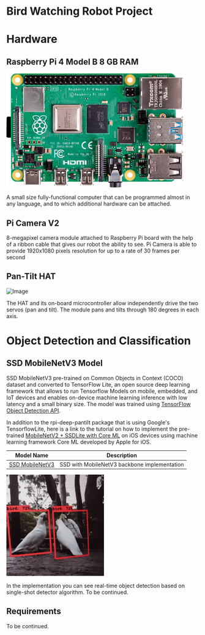 # Bird Watching Robot Project


# Hardware 

## Raspberry Pi 4 Model B 8 GB RAM
![Image](rasp_pi_4_b_03_anw.png)

A small size fully-functional computer that can be programmed almost in any language, and to which additional hardware can be attached.

## Pi Camera V2

8-megapixel camera module attached to Raspberry Pi board with the help of a ribbon cable that gives our robot the ability to see. 
Pi Camera is able to provide 1920x1080 pixels resolution for up to a rate of 30 frames per second

## Pan-Tilt HAT 

![Image](20210218_150350.gif)

The HAT and its on-board microcontroller allow independently drive the two servos (pan and tilt). 
The module pans and tilts through 180 degrees in each axis.


# Object Detection and Classification 

## SSD MobileNetV3 Model

SSD MobileNetV3 pre-trained on Common Objects in Context (COCO) dataset and converted to TensorFlow Lite, an open source deep learning framework that allows to run Tensorflow Models on mobile, embedded, and IoT devices and enables on-device machine learning inference with low latency and a small binary size. 
The model was trained using [TensorFlow Object Detection API](https://tensorflow-object-detection-api-tutorial.readthedocs.io/en/latest/ "TensorFlow Object Detection API").

In addition to the rpi-deep-pantilt package that is using Google's TensorflowLite, here is a link to the tutorial on how to implement the pre-trained [MobileNetV2 + SSDLite with Core ML](https://machinethink.net/blog/mobilenet-ssdlite-coreml/ "MobileNetV2 + SSDLite with Core ML") on iOS devices using machine learning framework Core ML developed by Apple for iOS.


| Model Name        | Description   |
| ----------------  | ------------- |
|  [SSD MobileNetV3](https://github.com/jennyrud01/rpi-deep-pantilt/tree/master/models/ "SSD MobileNetV3")  | SSD with MobileNetV3 backbone implementation   |


![Image](birds.gif)

In the implementation you can see real-time object detection based on single-shot detector algorithm. 
To be continued. 

## Requirements 

To be continued.
